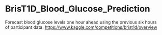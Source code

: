 # BrisT1D_Blood_Glucose_Prediction
 Forecast blood glucose levels one hour ahead using the previous six hours of participant data.
https://www.kaggle.com/competitions/brist1d/overview

